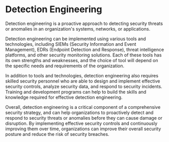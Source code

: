 # Detection Engineering

Detection engineering is a proactive approach to detecting security threats or anomalies in an organization's systems, networks, or applications. 

Detection engineering can be implemented using various tools and technologies, including SIEMs (Security Information and Event Management), EDRs (Endpoint Detection and Response), threat intelligence platforms, and other security monitoring solutions. Each of these tools has its own strengths and weaknesses, and the choice of tool will depend on the specific needs and requirements of the organization.

In addition to tools and technologies, detection engineering also requires skilled security personnel who are able to design and implement effective security controls, analyze security data, and respond to security incidents. Training and development programs can help to build the skills and knowledge required for effective detection engineering.

Overall, detection engineering is a critical component of a comprehensive security strategy, and can help organizations to proactively detect and respond to security threats or anomalies before they can cause damage or disruption. By implementing effective security controls and continuously improving them over time, organizations can improve their overall security posture and reduce the risk of security breaches.
